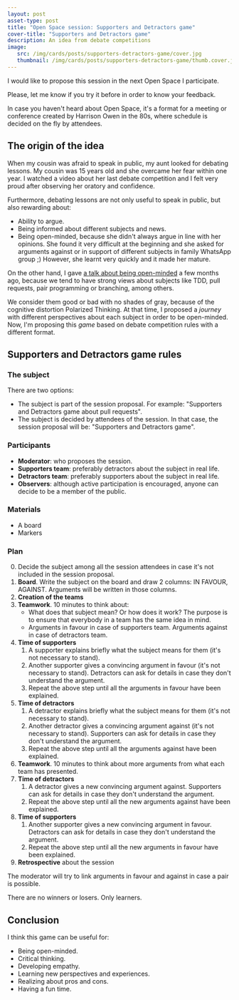 ```yaml
---
layout: post
asset-type: post
title: "Open Space session: Supporters and Detractors game"
cover-title: "Supporters and Detractors game"
description: An idea from debate competitions
image:
   src: /img/cards/posts/supporters-detractors-game/cover.jpg
   thumbnail: /img/cards/posts/supporters-detractors-game/thumb.cover.jpg
---
```


I would like to propose this session in the next Open Space I participate.

Please, let me know if you try it before in order to know your feedback.

In case you haven't heard about Open Space, it's a format for a meeting or conference created by Harrison Owen in the 80s, where schedule is decided on the fly by attendees.

## The origin of the idea

When my cousin was afraid to speak in public, my aunt looked for debating lessons. My cousin was 15 years old and she overcame her fear within one year. I watched a video about her last debate competition and I felt very proud after observing her oratory and confidence.  

Furthermore, debating lessons are not only useful to speak in public, but also rewarding about:

* Ability to argue.
* Being informed about different subjects and news.
* Being open-minded, because she didn't always argue in line with her opinions. She found it very difficult at the beginning and she asked for arguments against or in support of different subjects in family WhatsApp group ;) However, she learnt very quickly and it made her mature.

On the other hand, I gave [a talk about being open-minded](/2018/07/05/be-open-minded-my-friend.html) a few months ago, because we tend to have strong views about subjects like TDD, pull requests, pair programming or branching, among others. 

We consider them good or bad with no shades of gray, because of the cognitive distortion Polarized Thinking. At that time, I proposed a _journey_ with different perspectives about each subject in order to be open-minded. Now, I'm proposing this _game_ based on debate competition rules with a different format.

## Supporters and Detractors game rules

### The subject

There are two options:

* The subject is part of the session proposal. For example: "Supporters and Detractors game about pull requests".
* The subject is decided by attendees of the session. In that case, the session proposal will be: "Supporters and Detractors game".

### Participants

* **Moderator**: who proposes the session.
* **Supporters team**: preferably detractors about the subject in real life.
* **Detractors team**: preferably supporters about the subject in real life.
* **Observers**: although active participation is encouraged, anyone can decide to be a member of the public.

### Materials

* A board
* Markers

### Plan

0. Decide the subject among all the session attendees in case it's not included in the session proposal.
1. **Board**. Write the subject on the board and draw 2 columns: IN FAVOUR, AGAINST. Arguments will be written in those columns.
2. **Creation of the teams**
3. **Teamwork**. 10 minutes to think about:
    * What does that subject mean? Or how does it work? The purpose is to ensure that everybody in a team has the same idea in mind.
    * Arguments in favour in case of supporters team. Arguments against in case of detractors team.
4. **Time of supporters**
    1. A supporter explains briefly what the subject means for them (it's not necessary to stand).
    2. Another supporter gives a convincing argument in favour (it's not necessary to stand). Detractors can ask for details in case they don't understand the argument.
    3. Repeat the above step until all the arguments in favour have been explained.
5. **Time of detractors**
    1. A detractor explains briefly what the subject means for them (it's not necessary to stand).
    2. Another detractor gives a convincing argument against (it's not necessary to stand). Supporters can ask for details in case they don't understand the argument.
    3. Repeat the above step until all the arguments against have been explained.
6. **Teamwork**. 10 minutes to think about more arguments from what each team has presented. 
7. **Time of detractors**
    1. A detractor gives a new convincing argument against. Supporters can ask for details in case they don't understand the argument.
    2. Repeat the above step until all the new arguments against have been explained.
8. **Time of supporters**
    1. Another supporter gives a new convincing argument in favour. Detractors can ask for details in case they don't understand the argument.
    2. Repeat the above step until all the new arguments in favour have been explained.
9. **Retrospective** about the session

The moderator will try to link arguments in favour and against in case a pair is possible.

There are no winners or losers. Only learners.

## Conclusion

I think this game can be useful for:

* Being open-minded.
* Critical thinking.
* Developing empathy.
* Learning new perspectives and experiences.
* Realizing about pros and cons.
* Having a fun time.

